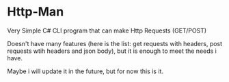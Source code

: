 # Http-Man
Very Simple C# CLI program that can make Http Requests (GET/POST)

Doesn't have many features (here is the list: get requests with headers, post requests wtih headers and json body), but it is enough to meet the needs i have.

Maybe i will update it in the future, but for now this is it.

